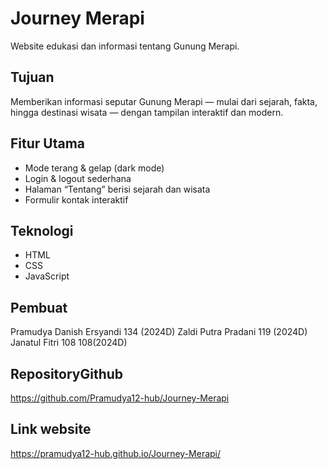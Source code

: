 # Journey Merapi 
Website edukasi dan informasi tentang Gunung Merapi.

## Tujuan
Memberikan informasi seputar Gunung Merapi — mulai dari sejarah, fakta, hingga destinasi wisata — dengan tampilan interaktif dan modern.

## Fitur Utama
- Mode terang & gelap (dark mode)
- Login & logout sederhana
- Halaman “Tentang” berisi sejarah dan wisata
- Formulir kontak interaktif

## Teknologi
- HTML  
- CSS  
- JavaScript  

## Pembuat
Pramudya Danish Ersyandi 134 (2024D)
Zaldi Putra Pradani 119 (2024D)
Janatul Fitri 108 108(2024D)

## RepositoryGithub
https://github.com/Pramudya12-hub/Journey-Merapi 

## Link website 
https://pramudya12-hub.github.io/Journey-Merapi/
